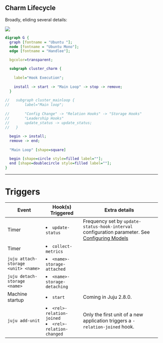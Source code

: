 ## Charm Lifecycle

Broadly, eliding several details:

<div><a href='//sketchviz.com/@timClicks/30a4fa89d0d81cc7ccd9c385dd268bd0'><img src='https://sketchviz.com/@timClicks/30a4fa89d0d81cc7ccd9c385dd268bd0/7bff645aceafdb4525568f4cc6968b5ddcd8e25c.sketchy.png' style='max-width: 100%;'></a></div>

```dot
digraph G {
  graph [fontname = "Ubuntu "];
  node [fontname = "Ubuntu Mono"];
  edge [fontname = "Handlee"];

  bgcolor=transparent;

  subgraph cluster_charm {
    
    label="Hook Execution";
 
    install -> start -> "Main Loop" -> stop -> remove;
  }
  
//   subgraph cluster_mainloop {
//       label="Main loop";
      
//       "Config Change" -> "Relation Hooks" -> "Storage Hooks"
//       "Leadership Hooks"
//       update_status -> update_status;
//   }
  
  begin -> install;
  remove -> end;
  
  "Main Loop" [shape=square] 

  begin [shape=circle style=filled label=""];
  end [shape=doublecircle style=filled label=""];
}

```


----


# Triggers

| Event | Hook(s) Triggered  | Extra details
|----|----|---|
| Timer  | <li> `update-status` | Frequency set by `update-status-hook-interval` configuration parameter. See [Configuring Models](https://jaas.ai/docs/configuring-models)
| Timer  | <li> `collect-metrics` | 
| `juju attach-storage <unit> <name>` | <li> `<name>-storage-attached`
| `juju detach-storage <name>` | <li> `<name>-storage-detaching`
| Machine startup | <li> `start` | Coming in Juju 2.8.0.
| `juju add-unit` | <li> `<rel>-relation-joined` <li> `<rel>-relation-changed` | Only the first unit of a new application triggers a `-relation-joined` hook.
